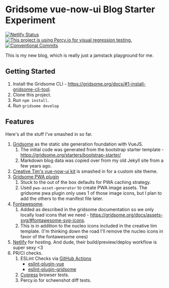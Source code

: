 # Gridsome vue-now-ui Blog Starter Experiment

[![Netlify Status](https://api.netlify.com/api/v1/badges/8fe47863-eb74-40df-ab56-9657968c15ec/deploy-status)](https://app.netlify.com/sites/fragment2501/deploys)
[![This project is using Percy.io for visual regression testing.](https://percy.io/static/images/percy-badge.svg)](https://percy.io/Fragment2501/fragment2501-bs4)
[![Conventional Commits](https://img.shields.io/badge/Conventional%20Commits-1.0.0-yellow.svg)](https://conventionalcommits.org)

This is my new blog, which is really just a jamstack playground for me.

## Getting Started

1. Install the Gridsome CLI - https://gridsome.org/docs/#1-install-gridsome-cli-tool.
2. Clone this project.
3. Run `npm install`.
4. Run `gridsome develop`

## Features
Here's all the stuff I've smashed in so far.

1. [Gridsome](https://gridsome.org) as the static site generation foundation with VueJS.
    1. The initial code was generated from the bootstrap starter template - https://gridsome.org/starters/bootstrap-starter/
    1. Markdown blog data was copied over from my old Jekyll site from a few years ago.
1. [Creative Tim's vue-now-ui kit](https://github.com/creativetimofficial/vue-now-ui-kit) is smashed in for a custom site theme. 
1. [Gridsome PWA plugin](https://gridsome.org/plugins/gridsome-plugin-pwa)
    1. Stuck to the out of the box defaults for PWA caching strategy. 
    1. Used `pwa-asset-generator` to create PWA image assets. The gridsome pwa plugin only uses 1 of those image icons, but I plan to add the others to the manifest file later.
1. [Fontawesome](https://fontawesome.com/changelog/latest). 
    1. Added as described in the gridsome documentation so we only locally load icons that we need - https://gridsome.org/docs/assets-svg/#fontawesome-svg-icons.
    1. This is in addition to the nucleo icons included in the creative tim template.  (I'm thinking down the road I'll remove the nucleo icons in favor of the fontawesome ones)
1. [Netlify](https://www.netlify.com) for hosting.  And dude, their build/preview/deploy workflow is super sexy <3
1. PR/CI checks.
    1. ESLint Checks via [GitHub Actions](https://github.com/features/actions)
        - [eslint-plugin-vue](https://github.com/vuejs/eslint-plugin-vue)
        - [eslint-plugin-gridsome](https://github.com/gridsome/eslint-plugin-gridsome)
    1. [Cypress](https://www.cypress.io/) browser tests.
    1. Percy.io for scheenshot diff tests.
